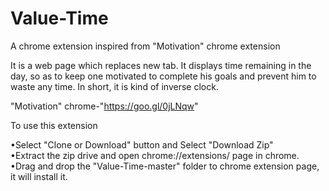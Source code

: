 # Value-Time
A chrome extension inspired from "Motivation" chrome extension

It is a web page which replaces new tab.
It displays time remaining in the day, so as to keep one motivated 
to complete his goals and prevent him to waste any time. In short, it is kind of inverse clock.

"Motivation" chrome-"https://goo.gl/0jLNqw"

To use this extension

•Select "Clone or Download" button and Select "Download Zip"
<br>
•Extract the zip drive and open chrome://extensions/ page in chrome.
<br>
•Drag and drop the "Value-Time-master" folder to chrome extension page, it will install it.
